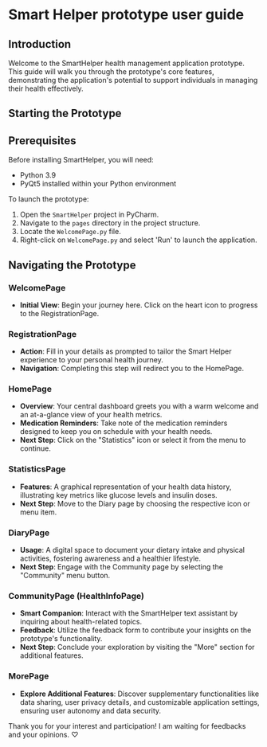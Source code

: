# Smart Helper prototype user guide

## Introduction
Welcome to the SmartHelper health management application prototype. This guide will walk you through the prototype's core features, demonstrating the application's potential to support individuals in managing their health effectively.

## Starting the Prototype

## Prerequisites

Before installing SmartHelper, you will need:
- Python 3.9
- PyQt5 installed within your Python environment

To launch the prototype:

1. Open the `SmartHelper` project in PyCharm.
2. Navigate to the `pages` directory in the project structure.
3. Locate the `WelcomePage.py` file.
4. Right-click on `WelcomePage.py` and select 'Run' to launch the application.
   
## Navigating the Prototype

### WelcomePage

- **Initial View**: Begin your journey here. Click on the heart icon to progress to the RegistrationPage.

### RegistrationPage

- **Action**: Fill in your details as prompted to tailor the Smart Helper experience to your personal health journey.
- **Navigation**: Completing this step will redirect you to the HomePage.

### HomePage

- **Overview**: Your central dashboard greets you with a warm welcome and an at-a-glance view of your health metrics.
- **Medication Reminders**: Take note of the medication reminders designed to keep you on schedule with your health needs.
- **Next Step**: Click on the "Statistics" icon or select it from the menu to continue.

### StatisticsPage

- **Features**: A graphical representation of your health data history, illustrating key metrics like glucose levels and insulin doses.
- **Next Step**: Move to the Diary page by choosing the respective icon or menu item.

### DiaryPage

- **Usage**: A digital space to document your dietary intake and physical activities, fostering awareness and a healthier lifestyle.
- **Next Step**: Engage with the Community page by selecting the "Community" menu button.

### CommunityPage (HealthInfoPage)

- **Smart Companion**: Interact with the SmartHelper text assistant by inquiring about health-related topics.
- **Feedback**: Utilize the feedback form to contribute your insights on the prototype's functionality.
- **Next Step**: Conclude your exploration by visiting the "More" section for additional features.

### MorePage

- **Explore Additional Features**: Discover supplementary functionalities like data sharing, user privacy details, and customizable application settings, ensuring user autonomy and data security.

Thank you for your interest and participation! I am waiting for feedbacks and your opinions. ♡
